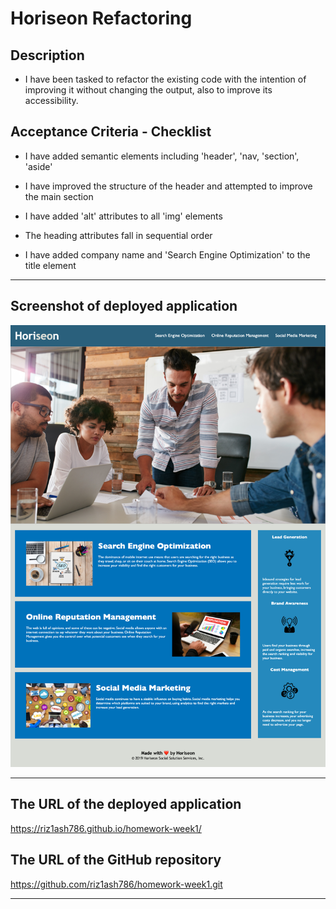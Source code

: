 # Horiseon Refactoring

## Description

- I have been tasked to refactor the existing code with the intention of improving it without changing the output, also to improve its accessibility.

## Acceptance Criteria - Checklist

- I have added semantic elements including 'header', 'nav, 'section', 'aside'

- I have improved the structure of the header and attempted to improve the main section

- I have added 'alt' attributes to all 'img' elements

- The heading attributes fall in sequential order

- I have added company name and 'Search Engine Optimization' to the title element

---

## Screenshot of deployed application

![Homepage](assets/images/hompage-screenshot.png)

---

## The URL of the deployed application

https://riz1ash786.github.io/homework-week1/

## The URL of the GitHub repository

https://github.com/riz1ash786/homework-week1.git

---

